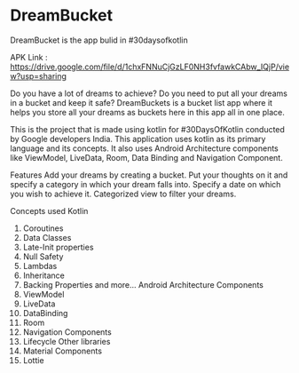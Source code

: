 # DreamBucket
DreamBucket is the app bulid in #30daysofkotlin

APK
Link : https://drive.google.com/file/d/1chxFNNuCjGzLF0NH3fvfawkCAbw_IQjP/view?usp=sharing

Do you have a lot of dreams to achieve? Do you need to put all your dreams in a bucket and keep it safe? DreamBuckets is a bucket list app where it helps you store all your dreams as buckets here in this app all in one place.

This is the project that is made using kotlin for #30DaysOfKotlin conducted by Google developers India. This application uses kotlin as its primary language and its concepts. It also uses Android Architecture components like ViewModel, LiveData, Room, Data Binding and Navigation Component.

Features
Add your dreams by creating a bucket.
Put your thoughts on it and specify a category in which your dream falls into.
Specify a date on which you wish to achieve it.
Categorized view to filter your dreams.

Concepts used
Kotlin
   1) Coroutines
   2) Data Classes
   3) Late-Init properties
   4) Null Safety
   5) Lambdas
   6) Inheritance
   7) Backing Properties
      and more...
Android Architecture Components
   1) ViewModel
   2) LiveData
   3) DataBinding
   4) Room
   5) Navigation Components
   6) Lifecycle
Other libraries
  1) Material Components
  2) Lottie
